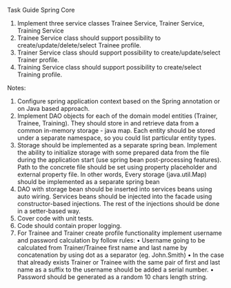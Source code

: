Task Guide Spring Core
  1. Implement three service classes Trainee Service, Trainer Service, Training Service
  2. Trainee Service class should support possibility to create/update/delete/select Trainee profile.
  3. Trainer Service class should support possibility to create/update/select Trainer profile.
  4. Training Service class should support possibility to create/select Training profile.

Notes:
  1. Configure spring application context based on the Spring annotation or on Java based approach.
  2. Implement DAO objects for each of the domain model entities (Trainer, Trainee,
    Training). They should store in and retrieve data from a common in-memory storage -
    java map. Each entity should be stored under a separate namespace, so you could list
    particular entity types.
  3. Storage should be implemented as a separate spring bean. Implement the ability to
    initialize storage with some prepared data from the file during the application start (use
    spring bean post-processing features). Path to the concrete file should be set using
    property placeholder and external property file. In other words, Every storage
    (java.util.Map) should be implemented as a separate spring bean
  4. DAO with storage bean should be inserted into services beans using auto wiring. Services
    beans should be injected into the facade using constructor-based injections. The rest of
    the injections should be done in a setter-based way.
  5. Cover code with unit tests.
  6. Code should contain proper logging.
  7. For Trainee and Trainer create profile functionality implement username and password
    calculation by follow rules:
      • Username going to be calculated from Trainer/Trainee first name and last name
        by concatenation by using dot as a separator (eg. John.Smith)
      • In the case that already exists Trainer or Trainee with the same pair of first and
        last name as a suffix to the username should be added a serial number.
      • Password should be generated as a random 10 chars length string.

